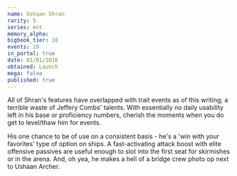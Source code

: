 ```yaml
---
name: Ushaan Shran
rarity: 5
series: ent
memory_alpha:
bigbook_tier: 10
events: 19
in_portal: true
date: 01/01/2016
obtained: Launch
mega: false
published: true
---
```


All of Shran's features have overlapped with trait events as of this writing; a terrible waste of Jeffery Combs' talents. With essentially no daily usability left in his base or proficiency numbers, cherish the moments when you do get to level/thaw him for events.

His one chance to be of use on a consistent basis - he's a 'win with your favorites' type of option on ships. A fast-activating attack boost with elite offensive passives are useful enough to slot into the first seat for skirmishes or in the arena. And, oh yea, he makes a hell of a bridge crew photo op next to Ushaan Archer.
